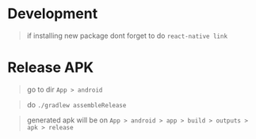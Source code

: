 # Development
> if installing new package dont forget to do `react-native link`


# Release APK
> go to dir `App > android`

> do `./gradlew assembleRelease`

> generated apk will be on `App > android > app > build > outputs > apk > release`